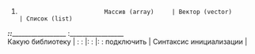 1)
                               Массив (array)     | Вектор (vector)        | Список (list)
_________________________:______________________:____________________        :_________________                     
    Какую библиотеку    | :    <array>          : |: <vector>         :     |: <list>:
    подключить          |
Синтаксис инициализации |
